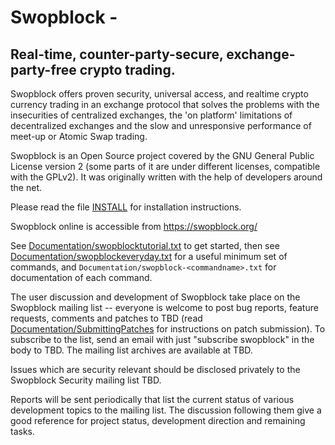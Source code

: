 <!-- [![Build status](https://github.com/swopblock/git/workflows/CI/PR/badge.svg)](https://github.com/git/git/actions?query=branch%3Amaster+event%3Apush) -->

Swopblock - 
===============================================================================

## Real-time, counter-party-secure, exchange-party-free crypto trading.

Swopblock offers proven security, universal access, and realtime crypto currency 
trading in an exchange protocol that solves the problems with the insecurities 
of centralized exchanges, the 'on platform' limitations of decentralized 
exchanges and the slow and unresponsive performance of meet-up or 
Atomic Swap trading.

Swopblock is an Open Source project covered by the GNU General Public
License version 2 (some parts of it are under different licenses,
compatible with the GPLv2). It was originally written
with the help of developers around the net.

Please read the file [INSTALL][] for installation instructions.

Swopblock online is accessible from <https://swopblock.org/>

See [Documentation/swopblocktutorial.txt][] to get started, then see
[Documentation/swopblockeveryday.txt][] for a useful minimum set of commands, and
`Documentation/swopblock-<commandname>.txt` for documentation of each command.

The user discussion and development of Swopblock take place on the Swopblock
mailing list -- everyone is welcome to post bug reports, feature
requests, comments and patches to TBD (read
[Documentation/SubmittingPatches][] for instructions on patch submission).
To subscribe to the list, send an email with just "subscribe swopblock" in
the body to TBD. The mailing list archives are
available at TBD.

Issues which are security relevant should be disclosed privately to
the Swopblock Security mailing list TBD.

Reports will be sent periodically that
list the current status of various development topics to the mailing
list.  The discussion following them give a good reference for
project status, development direction and remaining tasks.

[INSTALL]: INSTALL
[Documentation/swopblocktutorial.txt]: Documentation/gittutorial.txt
[Documentation/swopblockeveryday.txt]: Documentation/giteveryday.txt
[Documentation/SubmittingPatches]: Documentation/SubmittingPatches

